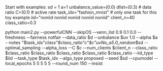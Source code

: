 Start with examples:
sd = 1
a=1
unbalance_value=(0.0)
dlist=(0.3) # data ratio
C=(0.1) # active rate
task_idx="fashion_mnist" # only one task for this toy example
iid="noniid noniid noniid noniid noniid"
client_n=40
class_ratio=0.3

python main2.py --powerfulCNN --skipOS --venn_list 0.9 0.1 0.0 --freshness --fairness notfair --data_ratio $d --unbalance $uv 1.0 --alpha $a --notes "$task_idx"_class"$class_ratio"c"$c"uvNo_a5.0_random_$sd --optimal_sampling --alpha_loss --C $c --num_clients $client_n --class_ratio $class_ratio $class_ratio $class_ratio $class_ratio $class_ratio --iid_type $iid --task_type $task_idx --algo_type proposed --seed $sd --cpumodel --local_epochs 5 5 5 5 5 --round_num 150 --insist

